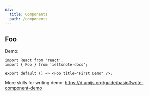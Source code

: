 ```yaml
---
nav:
  title: Components
  path: /components
---
```


## Foo

Demo:

```tsx
import React from 'react';
import { Foo } from 'ieltsnote-docs';

export default () => <Foo title="First Demo" />;
```

More skills for writing demo: https://d.umijs.org/guide/basic#write-component-demo
